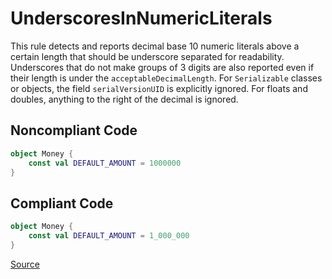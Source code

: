 # UnderscoresInNumericLiterals

This rule detects and reports decimal base 10 numeric literals above a certain length that should be underscore
separated for readability. Underscores that do not make groups of 3 digits are also reported even if their length is
under the `acceptableDecimalLength`. For `Serializable` classes or objects, the field `serialVersionUID` is
explicitly ignored. For floats and doubles, anything to the right of the decimal is ignored.

## Noncompliant Code

```kotlin
object Money {
    const val DEFAULT_AMOUNT = 1000000
}
```
## Compliant Code

```kotlin
object Money {
    const val DEFAULT_AMOUNT = 1_000_000
}
```

[Source](https://arturbosch.github.io/detekt/style.html#underscoresinnumericliterals)

